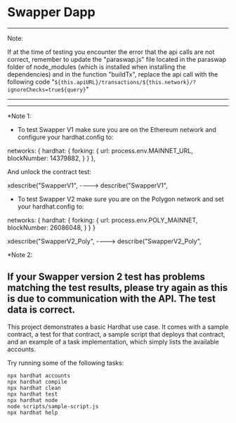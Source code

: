 # Swapper Dapp
------------------------------------------------
Note: <br>

If at the time of testing you encounter the error that the api calls are not correct, remember to update the "paraswap.js" file located in the paraswap folder of node_modules (which is installed when installing the dependencies) and in the function "buildTx", replace the api call with the following code "`${this.apiURL}/transactions/${this.network}/?ignoreChecks=true${query}`"

------------------------------------------------

------------------------------------------------
*Note 1: <br>

- To test Swapper V1 make sure you are on the Ethereum network and configure your hardhat.config to: <br>

networks: {
    hardhat: {
      forking: {
        url: process.env.MAINNET_URL,
        blockNumber: 14379882, 
      }
    }
  },
<br>

And unlock the contract test:<br>

xdescribe("SwapperV1",   ---->   describe("SwapperV1",<br>

- To test Swapper V2 make sure you are on the Polygon network and set your hardhat.config to: <br>

networks: {
    hardhat: {
      forking: {
        url: process.env.POLY_MAINNET, 
        blockNumber: 26086048,
      }
    }
  }
<br>

xdescribe("SwapperV2_Poly",   ---->   describe("SwapperV2_Poly",<br>

*Note 2:<br>

If your Swapper version 2 test has problems matching the test results, please try again as this is due to communication with the API. The test data is correct.
------------------------------------------------

This project demonstrates a basic Hardhat use case. It comes with a sample contract, a test for that contract, a sample script that deploys that contract, and an example of a task implementation, which simply lists the available accounts.

Try running some of the following tasks:

```shell
npx hardhat accounts
npx hardhat compile
npx hardhat clean
npx hardhat test
npx hardhat node
node scripts/sample-script.js
npx hardhat help
```
